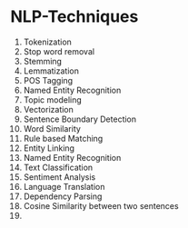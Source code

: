 # NLP-Techniques
 
1. Tokenization
2. Stop word removal
3. Stemming
4. Lemmatization
5. POS Tagging 
6. Named Entity Recognition
7. Topic modeling
8. Vectorization
9. Sentence Boundary Detection
10. Word Similarity
11. Rule based Matching
12. Entity Linking 
13. Named Entity Recognition
14. Text Classification
15. Sentiment Analysis
16. Language Translation 
17. Dependency Parsing
18. Cosine Similarity between two sentences
19. 
